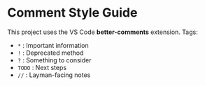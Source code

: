 # Comment Style Guide

This project uses the VS Code **better-comments** extension. Tags:

- `*` : Important information
- `!` : Deprecated method
- `?` : Something to consider
- `TODO` : Next steps
- `//` : Layman-facing notes
